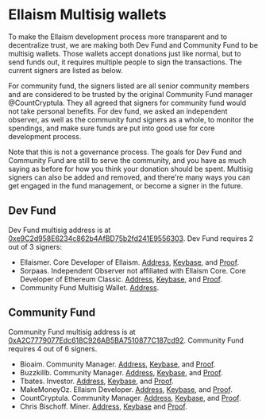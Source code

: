 # Ellaism Multisig wallets

To make the Ellaism development process more transparent and to decentralize trust, we are making both Dev Fund and Community Fund to be multisig wallets. Those wallets accept donations just like normal, but to send funds out, it requires multiple people to sign the transactions. The current signers are listed as below.

For community fund, the signers listed are all senior community members and are considered to be trusted by the original Community Fund manager @CountCryptula. They all agreed that signers for community fund would not take personal benefits. For dev fund, we asked an independent observer, as well as the community fund signers as a whole, to monitor the spendings, and make sure funds are put into good use for core development process.

Note that this is not a governance process. The goals for Dev Fund and Community Fund are still to serve the community, and you have as much saying as before for how you think your donation should be spent. Multisig signers can also be added and removed, and there're many ways you can get engaged in the fund management, or become a signer in the future.

## Dev Fund

Dev Fund multisig address is at [0xe9C2d958E6234c862b4AfBD75b2fd241E9556303](https://explorer.ellaism.org/addr/0xe9C2d958E6234c862b4AfBD75b2fd241E9556303). Dev Fund requires 2 out of 3 signers:

* Ellaismer. Core Developer of Ellaism. [Address](https://explorer.ellaism.org/addr/0x0058781f3A0C1a9BE51581CBD8BC41B871c37713), [Keybase](https://keybase.io/ellaismer), and [Proof](https://explorer.ellaism.org/tx/0x350284b27e4136bc513c0cca6f6ac3959180c30534050e89243023353ac761b9).
* Sorpaas. Independent Observer not affiliated with Ellaism Core. Core Developer of Ethereum Classic. [Address](https://explorer.ellaism.org/addr/0x00f974Bee5ABA74e57686A17B060Be6dA2222620), [Keybase](https://keybase.io/sorpaas), and [Proof](https://explorer.ellaism.org/tx/0x1ec055fdd713ea10568f8f2e1894a384b122080494763a533e72a41318b18560).
* Community Fund Multisig Wallet. [Address](https://explorer.ellaism.org/addr/0xA2C7779077Edc618C926AB5BA7510877C187cd92).

## Community Fund

Community Fund multisig address is at [0xA2C7779077Edc618C926AB5BA7510877C187cd92](https://explorer.ellaism.org/addr/0xA2C7779077Edc618C926AB5BA7510877C187cd92). Community Fund requires 4 out of 6 signers.

* Bioaim. Community Manager. [Address](https://explorer.ellaism.org/addr/0x00698D7C72e86b5dD81bbf535DBC9790988C1fD8), [Keybase](https://keybase.io/bioaim), and [Proof](https://explorer.ellaism.org/tx/0xba0d96eca01a1245acd2f1b3ed33c01600cd7247f240f508a7a11200c568f888).
* Buzzkillb. Community Manager. [Address](https://explorer.ellaism.org/addr/0xFAa3690A4C661D3bceE763D4337BEA37493065F2), [Keybase](https://keybase.io/buzzkillb), and [Proof](https://explorer.ellaism.org/tx/0x2f9115f94502cde926b8569dbed9b879d8d33a6a4c425a8eb28e901fe4a304d1).
* Tbates. Investor. [Address](https://explorer.ellaism.org/addr/0xF715A869ADC138739c80746530F7030F73AaD087), [Keybase](https://keybase.io/tbates76), and [Proof](https://explorer.ellaism.org/tx/0x128a391be9cbe85ae79c50b2c48bf92a1c44d58a01a018233aba45b13058596c).
* MakeMoneyOz. Ellaism Developer. [Address](https://explorer.ellaism.org/addr/0x89b09D40c25B05491AAeb236F6e4465D7A74bdb7), [Keybase](https://keybase.io/makemoneyoz), and [Proof](https://explorer.ellaism.org/tx/0xd7aa49d82981de56c1f43cb4101ccbd57db19c4be9e53e5e5f141a480a65dab6).
* CountCryptula. Community Manager. [Address](https://explorer.ellaism.org/addr/0x349A6EaA5c71f8D9788DAA3A3e8302885BfB903D), [Keybase](https://keybase.io/countcryptula), and [Proof](https://explorer.ellaism.org/tx/0xb2d44ae825f66fe11f8288e42d08ba2f6b4d42b652453dfab58acbab557c7d35).
* Chris Bischoff. Miner. [Address](https://explorer.ellaism.org/addr/0x1C1AF85d8ec7e3ad9532cdAb9D9EEc55A1bb383E), [Keybase](https://keybase.io/chrls) and [Proof](https://explorer.ellaism.org/tx/0x0e538deaaa5463381d327582b0dce8419adaba1ef1503a3dd196ca6c450c4204).
